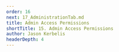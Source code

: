 ```yaml
---
order: 16
next: 17_AdministrationTab.md
title: Admin Access Permissions
shortTitle: 15. Admin Access Permissions
author: Jason Kerbelis
headerDepth: 4
---
```



<VidStack
  src="https://www.youtube.com/watch?v=8OvKv0Iuxt4&list=PLm1Nyfu8s-DeXpRg8B5bqnrLH7HXetzWn&index=15"
  poster="../../assets/training-videos/Admin Access Permissions.jpg"
/>